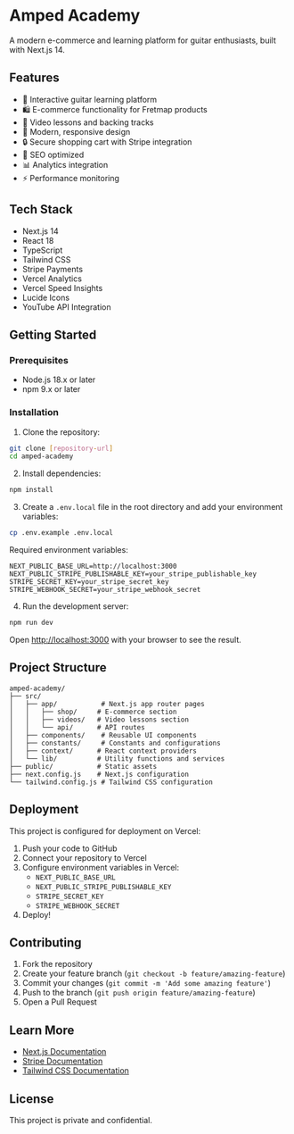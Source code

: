 # Amped Academy

A modern e-commerce and learning platform for guitar enthusiasts, built with Next.js 14.

## Features

- 🎸 Interactive guitar learning platform
- 🛍️ E-commerce functionality for Fretmap products
- 🎥 Video lessons and backing tracks
- 🎨 Modern, responsive design
- 🔒 Secure shopping cart with Stripe integration
- 🎯 SEO optimized
- 📊 Analytics integration
- ⚡ Performance monitoring

## Tech Stack

- Next.js 14
- React 18
- TypeScript
- Tailwind CSS
- Stripe Payments
- Vercel Analytics
- Vercel Speed Insights
- Lucide Icons
- YouTube API Integration

## Getting Started

### Prerequisites

- Node.js 18.x or later
- npm 9.x or later

### Installation

1. Clone the repository:
```bash
git clone [repository-url]
cd amped-academy
```

2. Install dependencies:
```bash
npm install
```

3. Create a `.env.local` file in the root directory and add your environment variables:
```bash
cp .env.example .env.local
```

Required environment variables:
```
NEXT_PUBLIC_BASE_URL=http://localhost:3000
NEXT_PUBLIC_STRIPE_PUBLISHABLE_KEY=your_stripe_publishable_key
STRIPE_SECRET_KEY=your_stripe_secret_key
STRIPE_WEBHOOK_SECRET=your_stripe_webhook_secret
```

4. Run the development server:
```bash
npm run dev
```

Open [http://localhost:3000](http://localhost:3000) with your browser to see the result.

## Project Structure

```
amped-academy/
├── src/
│   ├── app/           # Next.js app router pages
│   │   ├── shop/     # E-commerce section
│   │   ├── videos/   # Video lessons section
│   │   └── api/      # API routes
│   ├── components/    # Reusable UI components
│   ├── constants/     # Constants and configurations
│   ├── context/      # React context providers
│   └── lib/          # Utility functions and services
├── public/           # Static assets
├── next.config.js    # Next.js configuration
└── tailwind.config.js # Tailwind CSS configuration
```

## Deployment

This project is configured for deployment on Vercel:

1. Push your code to GitHub
2. Connect your repository to Vercel
3. Configure environment variables in Vercel:
   - `NEXT_PUBLIC_BASE_URL`
   - `NEXT_PUBLIC_STRIPE_PUBLISHABLE_KEY`
   - `STRIPE_SECRET_KEY`
   - `STRIPE_WEBHOOK_SECRET`
4. Deploy!

## Contributing

1. Fork the repository
2. Create your feature branch (`git checkout -b feature/amazing-feature`)
3. Commit your changes (`git commit -m 'Add some amazing feature'`)
4. Push to the branch (`git push origin feature/amazing-feature`)
5. Open a Pull Request

## Learn More

- [Next.js Documentation](https://nextjs.org/docs)
- [Stripe Documentation](https://stripe.com/docs)
- [Tailwind CSS Documentation](https://tailwindcss.com/docs)

## License

This project is private and confidential.
